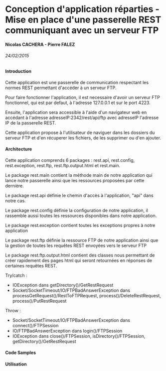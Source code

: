 # Conception d'application réparties - Mise en place d'une passerelle REST communiquant avec un serveur FTP
#### Nicolas CACHERA - Pierre FALEZ
###### 24/02/2015

#### Introduction

Cette application est une passerelle de communication respectant les normes REST permettant d'accéder à un serveur FTP.

Pour faire fonctionner l'application, il est necessaire d'avoir un serveur FTP fonctionnel, qui est par defaut, à l'adresse 127.0.0.1 et sur le port 4223.

Ensuite, l'application sera accessible à l'aide d'un navigateur web en accédant à l'adresse adresseIP:2342/rest/api/ftp avec adresseIP l'adresse IP de la passerelle REST.

Cette application propose à l'utilisateur de naviguer dans les dossiers du serveur FTP et d'en récuperer les fichiers, de les supprimer ou d'en ajouter.

#### Architecture

Cette application comprends 6 packages : rest.api, rest.config, rest.exception, rest.ftp, rest.ftp.output.html et rest.main.

Le package rest.main contient la méthode main de notre application qui lance notre passerelle ainsi que les ressources proposées par cette dernière.

Le package rest.api définie le chemin d'accès à l'application, "api" dans notre cas.

Le package rest.config définie la configuration de notre application, il rassemble aussi toutes les ressources disponibles dans notre application.

Le package rest.exception contient toutes les exceptions propres à notre application

Le package rest.ftp définie la ressource FTP de notre application ainsi que la gestion de toutes les requêtes REST envoyées vers le serveur FTP

Le package rest.ftp.output.html contient des classes nous permettant de créer rapidement des pages html qui seront retournées en réponses de certaines requêtes REST.

Try/catch :
* IOException dans getDirectory()/GetRestRequest
* Socket/SocketTimeout/IO/FTPBadAnswerException dans processGetRequest()/RestToFTPRequest, process()/DeleteRestRequest, process()/PutRestRequest

Throw :
* Socket/SocketTimeout/IO/FTPBadAnswerException dans connect()/FTPSession
* IO/FTPBadAnswerException dans login()/FTPSession
* IOException dans close()/FTPSession, isDirectory()/FTPSession, getDirectory()/GetRestRequest

#### Code Samples

#### Utilisation
